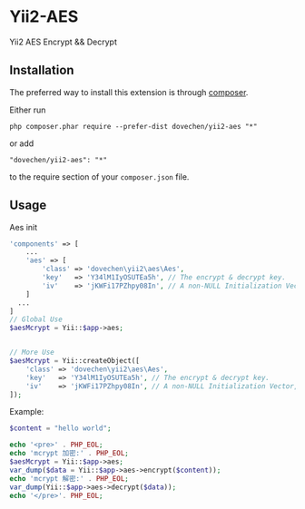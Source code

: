 Yii2-AES
========
Yii2 AES Encrypt && Decrypt

Installation
------------

The preferred way to install this extension is through [composer](http://getcomposer.org/download/).

Either run

```
php composer.phar require --prefer-dist dovechen/yii2-aes "*"
```

or add

```
"dovechen/yii2-aes": "*"
```

to the require section of your `composer.json` file.


Usage
-----

Aes init
```php
'components' => [
    ...
    'aes' => [
        'class' => 'dovechen\yii2\aes\Aes',
        'key'   => 'Y34lM1IyOSUTEa5h', // The encrypt & decrypt key.
        'iv'    => 'jKWFi17PZhpy08In', // A non-NULL Initialization Vector, default: 397e2eb61307109f.
    ]
  ...
]
// Global Use
$aesMcrypt = Yii::$app->aes; 


// More Use
$aesMcrypt = Yii::createObject([
    'class' => 'dovechen\yii2\aes\Aes',
    'key'   => 'Y34lM1IyOSUTEa5h', // The encrypt & decrypt key.
    'iv'    => 'jKWFi17PZhpy08In', // A non-NULL Initialization Vector, default: 397e2eb61307109f.
]);
```

Example:
```php
$content = "hello world";

echo '<pre>' . PHP_EOL;
echo 'mcrypt 加密:' . PHP_EOL;
$aesMcrypt = Yii::$app->aes;
var_dump($data = Yii::$app->aes->encrypt($content));
echo 'mcrypt 解密:' . PHP_EOL;
var_dump(Yii::$app->aes->decrypt($data));
echo '</pre>'. PHP_EOL;
```
